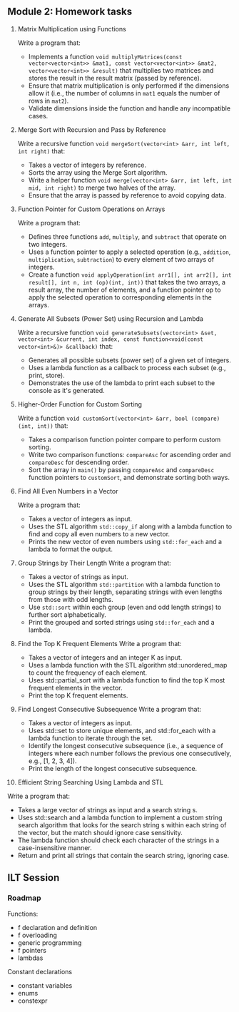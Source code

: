 ## Module 2: Homework tasks

1. Matrix Multiplication using Functions

   Write a program that:
   - Implements a function `void multiplyMatrices(const vector<vector<int>> &mat1, const vector<vector<int>> &mat2, vector<vector<int>> &result)` that multiplies two matrices and stores the result in the result matrix (passed by reference).
   - Ensure that matrix multiplication is only performed if the dimensions allow it (i.e., the number of columns in `mat1` equals the number of rows in `mat2`).
   - Validate dimensions inside the function and handle any incompatible cases.
 
2. Merge Sort with Recursion and Pass by Reference

   Write a recursive function `void mergeSort(vector<int> &arr, int left, int right)` that:
   - Takes a vector of integers by reference.
   - Sorts the array using the Merge Sort algorithm.
   - Write a helper function `void merge(vector<int> &arr, int left, int mid, int right)` to merge two halves of the array.
   - Ensure that the array is passed by reference to avoid copying data.
 
3. Function Pointer for Custom Operations on Arrays

   Write a program that:
   - Defines three functions `add`, `multiply`, and `subtract` that operate on two integers.
   - Uses a function pointer to apply a selected operation (e.g., `addition`, `multiplication`, `subtraction`) to every element of two arrays of integers.
   - Create a function `void applyOperation(int arr1[], int arr2[], int result[], int n, int (op)(int, int))` that takes the two arrays, a result array, the number of elements, and a function pointer op to apply the selected operation to corresponding elements in the arrays.
 
4. Generate All Subsets (Power Set) using Recursion and Lambda

   Write a recursive function `void generateSubsets(vector<int> &set, vector<int> &current, int index, const function<void(const vector<int>&)> &callback)` that:
   - Generates all possible subsets (power set) of a given set of integers.
   - Uses a lambda function as a callback to process each subset (e.g., print, store).
   - Demonstrates the use of the lambda to print each subset to the console as it's generated.
 
5. Higher-Order Function for Custom Sorting

   Write a function `void customSort(vector<int> &arr, bool (compare)(int, int))` that:
   - Takes a comparison function pointer compare to perform custom sorting.
   - Write two comparison functions: `compareAsc` for ascending order and `compareDesc` for descending order.
   - Sort the array in `main()` by passing `compareAsc` and `compareDesc` function pointers to `customSort`, and demonstrate sorting both ways.
 
6. Find All Even Numbers in a Vector

   Write a program that:
   - Takes a vector of integers as input.
   - Uses the STL algorithm `std::copy_if` along with a lambda function to find and copy all even numbers to a new vector.
   - Prints the new vector of even numbers using `std::for_each` and a lambda to format the output.
 
 
7. Group Strings by Their Length
   Write a program that:
   - Takes a vector of strings as input.
   - Uses the STL algorithm `std::partition` with a lambda function to group strings by their length, separating strings with even lengths from those with odd lengths.
   - Use `std::sort` within each group (even and odd length strings) to further sort alphabetically.
   - Print the grouped and sorted strings using `std::for_each` and a lambda.
 
8. Find the Top K Frequent Elements
   Write a program that:
   - Takes a vector of integers and an integer K as input.
   - Uses a lambda function with the STL algorithm std::unordered_map to count the frequency of each element.
   - Uses std::partial_sort with a lambda function to find the top K most frequent elements in the vector.
   - Print the top K frequent elements.
 
 
9. Find Longest Consecutive Subsequence
   Write a program that:
   - Takes a vector of integers as input.
   - Uses std::set to store unique elements, and std::for_each with a lambda function to iterate through the set.
   - Identify the longest consecutive subsequence (i.e., a sequence of integers where each number follows the previous one consecutively, e.g., [1, 2, 3, 4]).
   - Print the length of the longest consecutive subsequence.
 
10. Efficient String Searching Using Lambda and STL

   Write a program that:
   - Takes a large vector of strings as input and a search string s.
   - Uses std::search and a lambda function to implement a custom string search algorithm that looks for the search string s within each string of the vector, but the match should ignore case sensitivity.
   - The lambda function should check each character of the strings in a case-insensitive manner.
   - Return and print all strings that contain the search string, ignoring case.


## ILT Session 

### Roadmap
Functions:
- f declaration and definition
- f overloading 
- generic programming
- f pointers
- lambdas

Constant declarations
- constant variables
- enums
- constexpr 


